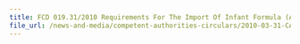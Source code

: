 ```yaml
---
title: FCD 019.31/2010 Requirements For The Import Of Infant Formula (Age 0-12 Months) 
file_url: /news-and-media/competent-authorities-circulars/2010-03-31-CA.pdf
---
```


